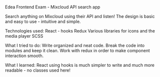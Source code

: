 Edea Frontend Exam - Mixcloud API search app

Search anything on Mixcloud using their API and listen!
The design is basic and easy to use - intuitive and simple.

Technologies used:
React - hooks
Redux
Various libraries for icons and the media player
SCSS

What I tried to do:
Write organized and neat code.
Break the code into modules and keep it clean.
Work with redux in order to make component interaction smooth.

What I learned:
React using hooks is much simpler to write and much more readable - no classes used here!
